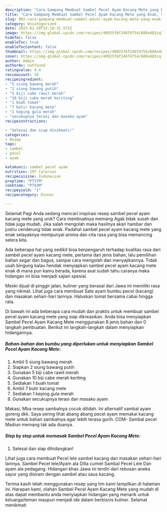 ```yaml
---
description: "Cara Gampang Membuat Sambel Pecel Ayam Kacang Mete yang Enak, Sempurna"
title: "Cara Gampang Membuat Sambel Pecel Ayam Kacang Mete yang Enak, Sempurna"
slug: 902-cara-gampang-membuat-sambel-pecel-ayam-kacang-mete-yang-enak-sempurna
category: Uncategorized
date: 2023-01-20T15:18:31.572Z
image: https://img-global.cpcdn.com/recipes/40925f6f248f4754/680x482cq70/sambel-pecel-ayam-kacang-mete-foto-resep-utama.jpg
hideToc: false
enableToc: true
enableTocContent: false
thumbnail: https://img-global.cpcdn.com/recipes/40925f6f248f4754/680x482cq70/sambel-pecel-ayam-kacang-mete-foto-resep-utama.jpg
cover: https://img-global.cpcdn.com/recipes/40925f6f248f4754/680x482cq70/sambel-pecel-ayam-kacang-mete-foto-resep-utama.jpg
author: Admin
authorAv: notfound
ratingvalue: 4.4
reviewcount: 10
recipeingredient:
- "5 siung bawang merah"
- "2 siung bawang putih"
- "5 biji cabe rawit merah"
- "10 biji cabe merah keriting"
- "1 buah tomat"
- "7 butir kacang mete"
- "1 keping gula merah"
- "secukupnya terasi dan masako ayam"
recipeinstructions:

- "Selesai dan siap dinikmati!"
categories:
- Resep
tags:
- sambel
- pecel
- ayam

katakunci: sambel pecel ayam 
nutrition: 297 calories
recipecuisine: Indonesian
preptime: "PT37M"
cooktime: "PT43M"
recipeyield: "1"
recipecategory: Dinner

---
```



Selamat Pagi Anda sedang mencari inspirasi resep sambel pecel ayam kacang mete yang unik? Cara membuatnya memang Agak tidak susah dan tidak juga mudah. Jika salah mengolah maka hasilnya akan hambar dan justru cenderung tidak enak. Padahal sambel pecel ayam kacang mete yang enak selayaknya mempunyai aroma dan cita rasa yang bisa memancing selera kita.


Ada beberapa hal yang sedikit bisa berpengaruh terhadap kualitas rasa dari sambel pecel ayam kacang mete, pertama dari jenis bahan, lalu pemilihan bahan segar dan bagus, sampai cara mengolah dan menyajikannya. Tidak usah bingung kalau hendak menyiapkan sambel pecel ayam kacang mete enak di mana pun kamu berada, karena asal sudah tahu caranya maka hidangan ini bisa menjadi sajian spesial.

Meski dijual di pinggir jalan, kuliner yang berasal dari Jawa ini memiliki rasa yang nikmat. Lihat juga cara membuat Sate ayam bumbu pecel (kacang) dan masakan sehari-hari lainnya. Haluskan tomat bersama cabai hingga rata.


Di bawah ini ada beberapa cara mudah dan praktis untuk membuat sambel pecel ayam kacang mete yang siap dikreasikan. Anda bisa menyiapkan Sambel Pecel Ayam Kacang Mete menggunakan 8 jenis bahan dan 0 langkah pembuatan. Berikut ini langkah-langkah dalam menyiapkan hidangannya.

<!--inarticleads1-->

##### Bahan-bahan dan bumbu yang diperlukan untuk menyiapkan Sambel Pecel Ayam Kacang Mete:

1. Ambil 5 siung bawang merah
1. Siapkan 2 siung bawang putih
1. Gunakan 5 biji cabe rawit merah
1. Gunakan 10 biji cabe merah keriting
1. Sediakan 1 buah tomat
1. Ambil 7 butir kacang mete
1. Sediakan 1 keping gula merah
1. Gunakan secukupnya terasi dan masako ayam


Makasi, Mba resep sambalnya cocok dilidah. Ini alternatif sambal ayam goreng dkk. Saya sering lihat abang abang pecel ayam memakai kacang mete untuk bahan sambalnya agar lebih terasa gurih. COM- Sambal pecel Madiun memang tak ada duanya. 

<!--inarticleads2-->

##### Step by step untuk memasak Sambel Pecel Ayam Kacang Mete:


1. Selesai dan siap dihidangkan!

Lihat juga cara membuat Pecel lele sambel kacang dan masakan sehari-hari lainnya. Sambel Pecel lele/Ayam ala Dilla cumiel Sambal Pecel Lele Dan ayam ala pedagang. Hidangan khas Jawa ini terdiri dari rebusan aneka sayur yang disiram dengan sambel atau saus kacang. 

Terima kasih telah menggunakan resep yang tim kami tampilkan di halaman ini. Harapan kami, olahan Sambel Pecel Ayam Kacang Mete yang mudah di atas dapat membantu anda menyiapkan hidangan yang menarik untuk keluarga/teman maupun menjadi ide dalam berbisnis kuliner. Selamat menikmati
